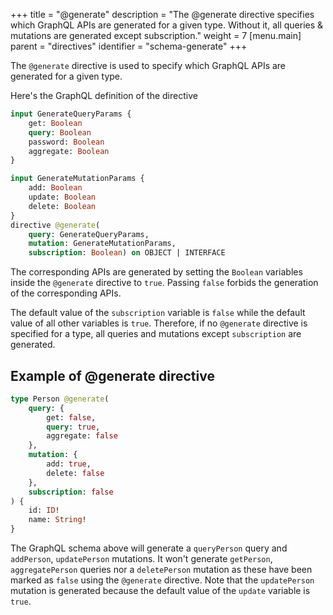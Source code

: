 +++
title = "@generate"
description = "The @generate directive specifies which GraphQL APIs are generated for a given type. Without it, all queries & mutations are generated except subscription."
weight = 7
[menu.main]
    parent = "directives"
    identifier = "schema-generate"
+++

The `@generate` directive is used to specify which GraphQL APIs are generated for a given type.

Here's the GraphQL definition of the directive
```graphql
input GenerateQueryParams {
	get: Boolean
	query: Boolean
	password: Boolean
	aggregate: Boolean
}

input GenerateMutationParams {
	add: Boolean
	update: Boolean
	delete: Boolean
}
directive @generate(
	query: GenerateQueryParams,
	mutation: GenerateMutationParams,
	subscription: Boolean) on OBJECT | INTERFACE

```

The corresponding APIs are generated by setting the `Boolean` variables inside the `@generate` directive to `true`. Passing `false` forbids the generation of the corresponding APIs.

The default value of the `subscription` variable is `false` while the default value of all
other variables is `true`. Therefore, if no `@generate` directive is specified for a type, all queries and mutations except `subscription` are generated.

## Example of @generate directive

```graphql
type Person @generate(
    query: {
        get: false,
        query: true,
        aggregate: false
    },
    mutation: {
        add: true,
        delete: false
    },
    subscription: false
) {
    id: ID!
    name: String!
}
```

The GraphQL schema above will generate a `queryPerson` query and `addPerson`, `updatePerson` mutations. It won't generate `getPerson`, `aggregatePerson` queries nor a `deletePerson` mutation as these have been marked as `false` using the `@generate` directive.
Note that the `updatePerson` mutation is generated because the default value of the `update` variable is `true`.
